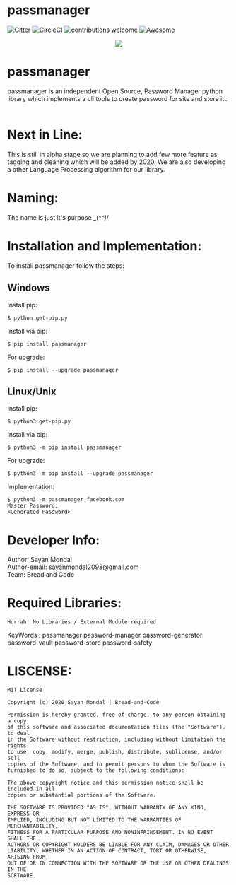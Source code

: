 # passmanager

[![Gitter](https://badges.gitter.im/BreadandCode/community.svg)](https://gitter.im/BreadandCode/community?utm_source=badge&utm_medium=badge&utm_campaign=pr-badge)
[![CircleCI](https://circleci.com/gh/sayanmondal2098/easytoken.svg?style=svg)](https://circleci.com/gh/sayanmondal2098/passmanager)
[![contributions welcome](https://img.shields.io/badge/contributions-welcome-brightgreen.svg)](https://github.com/sayanmondal2098/passmanager/fork)
[![Awesome](https://awesome.re/badge-flat.svg)](https://awesome.re)

 <p align="center">
  <img  src="https://bread-and-code.github.io/images/projects/passmanager.png">
</p>

# passmanager
passmanager is an independent Open Source, Password Manager python library which implements a cli tools to create password for site and store it'.
  <br>
<br>

# Next in Line:
This is still in alpha stage so we are planning to add few more feature as tagging and cleaning which will be added by 2020. We are also developing a other Language Processing algorithm for our library.

# Naming:
The name is just it's purpose \_(^_^)_/

# Installation and Implementation:
To install passmanager follow the steps:<br>
## Windows
Install pip:
```
$ python get-pip.py
```
Install via pip:
```
$ pip install passmanager
```
For upgrade:
```
$ pip install --upgrade passmanager
```
## Linux/Unix
Install pip:
```
$ python3 get-pip.py
```
Install via pip:
```
$ python3 -m pip install passmanager
```
For upgrade:
```
$ python3 -m pip install --upgrade passmanager
```

Implementation:
```
$ python3 -m passmanager facebook.com 
Master Password:
<Generated Password>
```
  
# Developer Info:
Author: Sayan Mondal<br>
Author-email: sayanmondal2098@gmail.com<br>
Team: Bread and Code

# Required Libraries:
    Hurrah! No Libraries / External Module required
    
    
KeyWords : passmanager password-manager password-generator password-vault password-store password-safety


# LISCENSE:
```
MIT License

Copyright (c) 2020 Sayan Mondal | Bread-and-Code

Permission is hereby granted, free of charge, to any person obtaining a copy
of this software and associated documentation files (the "Software"), to deal
in the Software without restriction, including without limitation the rights
to use, copy, modify, merge, publish, distribute, sublicense, and/or sell
copies of the Software, and to permit persons to whom the Software is
furnished to do so, subject to the following conditions:

The above copyright notice and this permission notice shall be included in all
copies or substantial portions of the Software.

THE SOFTWARE IS PROVIDED "AS IS", WITHOUT WARRANTY OF ANY KIND, EXPRESS OR
IMPLIED, INCLUDING BUT NOT LIMITED TO THE WARRANTIES OF MERCHANTABILITY,
FITNESS FOR A PARTICULAR PURPOSE AND NONINFRINGEMENT. IN NO EVENT SHALL THE
AUTHORS OR COPYRIGHT HOLDERS BE LIABLE FOR ANY CLAIM, DAMAGES OR OTHER
LIABILITY, WHETHER IN AN ACTION OF CONTRACT, TORT OR OTHERWISE, ARISING FROM,
OUT OF OR IN CONNECTION WITH THE SOFTWARE OR THE USE OR OTHER DEALINGS IN THE
SOFTWARE.
```

